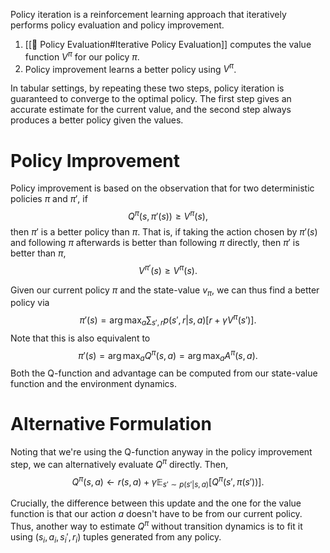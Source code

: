 Policy iteration is a reinforcement learning approach that iteratively performs policy evaluation and policy improvement.
1. [[💯 Policy Evaluation#Iterative Policy Evaluation]] computes the value function $V^\pi$ for our policy $\pi$.
2. Policy improvement learns a better policy using $V^\pi$.

In tabular settings, by repeating these two steps, policy iteration is guaranteed to converge to the optimal policy. The first step gives an accurate estimate for the current value, and the second step always produces a better policy given the values.

# Policy Improvement
Policy improvement is based on the observation that for two deterministic policies $\pi$ and $\pi'$, if 
$$
Q^\pi(s, \pi'(s)) \geq V^\pi(s),
$$
 then $\pi'$ is a better policy than $\pi$. That is, if taking the action chosen by $\pi'(s)$ and following $\pi$ afterwards is better than following $\pi$ directly, then $\pi'$ is better than $\pi$, 
$$
V^{\pi'}(s) \geq V^\pi(s).
$$


Given our current policy $\pi$ and the state-value $v_\pi$, we can thus find a better policy via 
$$
\pi'(s) = \arg\max_a \sum_{s', r}p(s', r \vert s, a)[r + \gamma V^\pi(s')].
$$
 Note that this is also equivalent to 
$$
\pi'(s) = \arg\max_a Q^\pi(s, a) = \arg\max_a A^\pi(s, a).
$$
 Both the Q-function and advantage can be computed from our state-value function and the environment dynamics.

# Alternative Formulation
Noting that we're using the Q-function anyway in the policy improvement step, we can alternatively evaluate $Q^\pi$ directly. Then, 
$$
Q^\pi(s, a) \leftarrow r(s, a) + \gamma \mathbb{E}_{s' \sim p(s' \vert s, a)}[Q^\pi(s' ,\pi(s'))].
$$


Crucially, the difference between this update and the one for the value function is that our action $a$ doesn't have to be from our current policy. Thus, another way to estimate $Q^\pi$ without transition dynamics is to fit it using $(s_i, a_i, s_i', r_i)$ tuples generated from any policy.